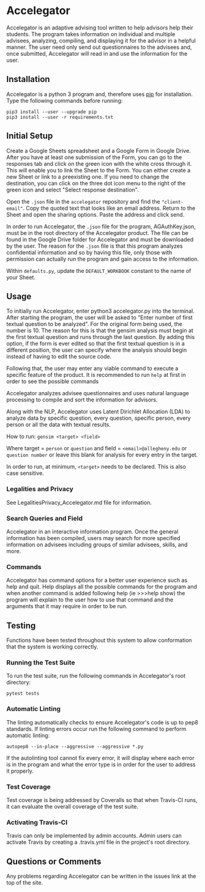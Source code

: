 # Accelegator

Accelegator is an adaptive advising tool written to help advisors help their
students. The program takes information on individual and multiple advisees,
analyzing, compiling, and displaying it for the advisor in a helpful manner.
The user need only send out questionnaires to the advisees and, once submitted,
Accelegator will read in and use the information for the user.

## Installation

Accelegator is a python 3 program and, therefore uses [pip][1] for installation.
Type the following commands before running:

[1]: https://pip.pypa.io/en/stable/installing

```shell
pip3 install --user --upgrade pip
pip3 install --user -r requirements.txt
```

## Initial Setup

Create a Google Sheets spreadsheet and a Google Form in Google Drive.  After you
have at least one submission of the Form, you can go to the responses tab and
click on the green icon with the white cross through it.  This will enable you
to link the Sheet to the Form.  You can either create a new Sheet or link to a
preexisting one.  If you need to change the destination, you can click on the
three dot icon menu to the right of the green icon and select "Select response
destination".

Open the `.json` file in the `accelegator` repository and find the `"client-email"`.
Copy the quoted text that looks like an email address.  Return to the Sheet and
open the sharing options.  Paste the address and click send.

In order to run Accelegator, the `.json` file for the program, AGAuthKey.json,
must be in the root directory of the Accelegator product. The file can be found
in the Google Drive folder for Accelegator and must be downloaded by the user.
The reason for the `.json` file is that this program analyzes confidential
information and so by having this file, only those with permission can actually
run the program and gain access to the information.

Within `defaults.py`, update the `DEFAULT_WORKBOOK` constant to the name of your
Sheet.

## Usage

To initially run Accelegator, enter python3 accelegator.py into the terminal.
After starting the program, the user will be asked to "Enter number of first
textual question to be analyzed". For the original form being used, the number
is 10. The reason for this is that the gensim analysis must begin at the first
textual question and runs through the last question. By adding this option, if
the form is ever edited so that the first textual question is in a different
position, the user can specify where the analysis should begin instead of having
to edit the source code.

Following that, the user may enter any viable command to execute a specific
feature of the product. It is recommended to run `help` at first in order
to see the possible commands

Accelegator analyzes advisee questionnaires and uses natural language
processing to compile and sort the information for
advisors.

Along with the NLP, Accelegator uses Latent Dirichlet Allocation (LDA) to
analyze data by specific question, every question, specific person, every
person or all the data with textual results.

How to run:
`` gensim <target> <field> ``

Where target = `person` or `question`
and field = `<email>@allegheny.edu` or `question number` or leave this blank for
analysis for every entry in the target.

In order to run, at minimum, ``<target>`` needs to be declared. This is also
case sensitive.

### Legalities and Privacy

See LegalitiesPrivacy_Accelegator.md file for information.

### Search Queries and Field

Accelegator in an interactive information program. Once the general
information has been compiled, users may search for more specified information
on advisees including groups of similar advisees, skills, and more.

### Commands

Accelegator has command options for a better user experience such as help and
quit. Help displays all the possible commands for the program and when another
command is added following help (ie >>>help show) the program will explain to
the user how to use that command and the arguments that it may require in order
to be run.

## Testing

Functions have been tested throughout this system to allow conformation that
the system is working correctly.

### Running the Test Suite

To run the test suite, run the following commands in Accelegator's root
directory:

```shell
pytest tests
```

### Automatic Linting

The linting automatically checks to ensure Accelegator's code is up to pep8
standards. If linting errors occur run the following command to perform
automatic linting:

```shell
autopep8 --in-place --aggressive --aggressive *.py
```

If the autolinting tool cannot fix every error, it will display where each
error is in the program and what the error type is in order for the user to
address it properly.

### Test Coverage

Test coverage is being addressed by Coveralls so that when Travis-CI runs, it
can evaluate the overall coverage of the test suite.

### Activating Travis-CI

Travis can only be implemented by admin accounts. Admin users can activate
Travis by creating a .travis.yml file in the project's root directory.

## Questions or Comments

Any problems regarding Accelegator can be written in the issues link at the
top of the site.
